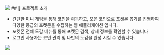 

<img src="https://capsule-render.vercel.app/api?type=wave&color=auto&height=300&section=header&text=capsule%20render&fontSize=90" />
## 🌟 프로젝트 소개

- 간단한 미니 게임을 통해 코인을 획득하고, 모은 코인으로 포켓몬 뽑기를 진행하여 다양한 등급의 포켓몬을 수집하는 웹 애플리케이션 입니다.
- 포켓몬 전체 도감 메뉴를 통해 포켓몬 검색, 상세 정보를 확인할 수 있습니다
- 로그인 사용자는 코인 관리 및 나만의 도감을 완성 시킬 수 있습니다.

<img src="https://capsule-render.vercel.app/api?type=waving&color=F74D66&height=150&section=footer" />
